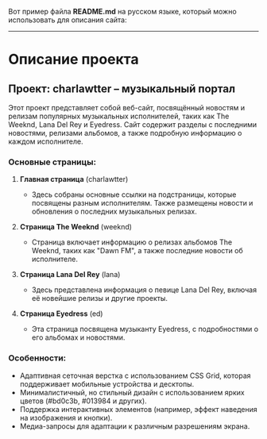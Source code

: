 Вот пример файла **README.md** на русском языке, который можно использовать для описания сайта:

---

# Описание проекта

## Проект: **charlawtter** – музыкальный портал

Этот проект представляет собой веб-сайт, посвящённый новостям и релизам популярных музыкальных исполнителей, таких как The Weeknd, Lana Del Rey и Eyedress. Сайт содержит разделы с последними новостями, релизами альбомов, а также подробную информацию о каждом исполнителе.

### Основные страницы:
1. **Главная страница** (charlawtter)
    - Здесь собраны основные ссылки на подстраницы, которые посвящены разным исполнителям. Также размещены новости и обновления о последних музыкальных релизах.
   
2. **Страница The Weeknd** (weeknd)
    - Страница включает информацию о релизах альбомов The Weeknd, таких как "Dawn FM", а также последние новости об исполнителе.

3. **Страница Lana Del Rey** (lana)
    - Здесь представлена информация о певице Lana Del Rey, включая её новейшие релизы и другие проекты.

4. **Страница Eyedress** (ed)
    - Эта страница посвящена музыканту Eyedress, с подробностями о его альбомах и новостями.


### Особенности:
- Адаптивная сеточная верстка с использованием CSS Grid, которая поддерживает мобильные устройства и десктопы.
- Минималистичный, но стильный дизайн с использованием ярких цветов (#bd0c3b, #013984 и других).
- Поддержка интерактивных элементов (например, эффект наведения на изображения и кнопки).
- Медиа-запросы для адаптации к различным разрешениям экрана.
